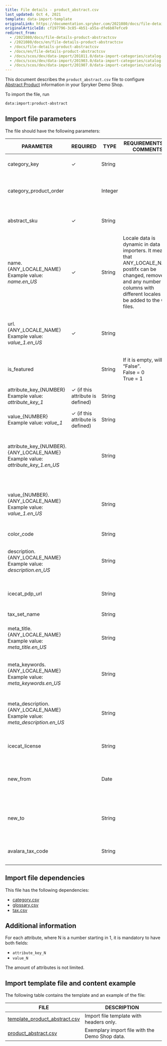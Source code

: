 ```yaml
---
title: File details - product_abstract.csv
last_updated: Oct 4, 2021
template: data-import-template
originalLink: https://documentation.spryker.com/2021080/docs/file-details-product-abstractcsv
originalArticleId: cf197796-3c85-4b51-a55a-dfe6b07efce9
redirect_from:
  - /2021080/docs/file-details-product-abstractcsv
  - /2021080/docs/en/file-details-product-abstractcsv
  - /docs/file-details-product-abstractcsv
  - /docs/en/file-details-product-abstractcsv
  - /docs/scos/dev/data-import/201811.0/data-import-categories/catalog-setup/products/file-details-product-abstract.csv.html
  - /docs/scos/dev/data-import/201903.0/data-import-categories/catalog-setup/products/file-details-product-abstract.csv.html
  - /docs/scos/dev/data-import/201907.0/data-import-categories/catalog-setup/products/file-details-product-abstract.csv.html
---
```


This document describes the `product_abstract.csv` file to configure [Abstract Product](/docs/scos/user/features/{{page.version}}/product-feature-overview/product-feature-overview.html) information in your Spryker Demo Shop.

To import the file, run

```bash
data:import:product-abstract
```

## Import file parameters

The file should have the following parameters:

| PARAMETER | REQUIRED | TYPE | REQUIREMENTS OR COMMENTS | DESCRIPTION |
| --- | --- | --- | --- | --- |
| category_key | &check; | String | | Identifier of category key name. |
| category_product_order |  | Integer | | Order of the product presentation inside a category. |
| abstract_sku | &check;  | String | | SKU identifier of the abstract product. |
| name.{ANY_LOCALE_NAME}<br>Example value: *name.en_US* | &check; | String |Locale data is dynamic in data importers. It means that ANY_LOCALE_NAME postifx can be changed, removed, and any number of columns with different locales can be added to the CSV files. | Name of the product in the specified location (US for our example). |
| url.{ANY_LOCALE_NAME}<br>Example value: *value_1.en_US* | &check; | String | | URL page of the product image in the specified location (US for our example). |
|is_featured |  | String |If it is empty, will be “False”. <br>False = 0<br>True = 1 | Indicates if it is a featured product. |
| attribute_key_{NUMBER}<br>Example value: *attribute_key_1*<br> | &check; (if this attribute is defined) | String | | Product attribute key for the attribute. |
| value_{NUMBER}<br>Example value: *value_1*<br>|&check; (if this attribute is defined) | String | | Product value for the attribute. |
| attribute_key_{NUMBER}.{ANY_LOCALE_NAME}<br>Example value: *attribute_key_1.en_US*<br> |  | String | | Product attribute key, for the first attribute, translated in the specified locale (US for our example). |
| value_{NUMBER}.{ANY_LOCALE_NAME}<br>Example value: *value_1.en_US*<br>| | String | | Product value for the attribute, translated in the specified locale (US for our example). |
| color_code |  | String | | Product color code. |
| description.{ANY_LOCALE_NAME}<br>Example value: *description.en_US*  |  | String | | Product description, translated in the specified locale (US for our example). |
| icecat_pdp_url |  | String | | Icecat product catalogue URL service. |
| tax_set_name |  | String | | Name of the tax set. |
| meta_title.{ANY_LOCALE_NAME}<br>Example value: *meta_title.en_US* |  | String | | Meta title of the product in the specified locale (US for our example). |
| meta_keywords.{ANY_LOCALE_NAME}<br>Example value: *meta_keywords.en_US* |  | String | | Meta keywords of the product in the specified locale (US for our example). |
| meta_description.{ANY_LOCALE_NAME}<br>Example value: *meta_description.en_US* || String | | Meta description of the product in the specified locale (US for our example). |
| icecat_license |  | String | | Icecat product catalogue license code. |
| new_from |  | Date | | To be considered a new product from this presented date. |
| new_to |  | String | | To be considered a new product until this presented date. |
| avalara_tax_code |  | String | | [Avalara tax code](/docs/pbc/all/tax-management/tax-management.html#avalara-system-for-automated-tax-compliance) for automated tax calculation. |


## Import file dependencies

This file has the following dependencies:

* [category.csv](/docs/scos/dev/data-import/{{page.version}}/data-import-categories/catalog-setup/categories/file-details-category.csv.html)
* [glossary.csv](/docs/scos/dev/data-import/{{page.version}}/data-import-categories/commerce-setup/file-details-glossary.csv.html)
* [tax.csv](/docs/scos/dev/data-import/{{page.version}}/data-import-categories/commerce-setup/file-details-tax.csv.html)

## Additional information

For each attribute, where N is a number starting in 1, it is mandatory to have both fields:

* `attribute_key_N`
* `value_N`

The amount of attributes is not limited.

## Import template file and content example

The following table contains the template and an example of the file:

| FILE | DESCRIPTION |
| --- | --- |
| [template_product_abstract.csv](https://spryker.s3.eu-central-1.amazonaws.com/docs/Developer+Guide/Back-End/Data+Manipulation/Data+Ingestion/Data+Import/Data+Import+Categories/Catalog+Setup/Products/202109.0/Template_product_abstract.csv) | Import file template with headers only. |
| [product_abstract.csv](https://spryker.s3.eu-central-1.amazonaws.com/docs/Developer+Guide/Back-End/Data+Manipulation/Data+Ingestion/Data+Import/Data+Import+Categories/Catalog+Setup/Products/202109.0/product_abstract.csv) | Exemplary import file with the Demo Shop data. |

